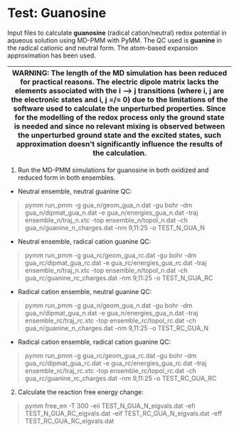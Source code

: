 # Test: Guanosine
Input files to calculate __guanosine__ (radical cation/neutral) redox potential in aqueous solution using MD-PMM with PyMM. The QC used is __guanine__ in the radical cationic and neutral form. The atom-based expansion approximation has been used.

| WARNING: The length of the MD simulation has been reduced for practical reasons. The electric dipole matrix lacks the elements associated with the i --> j transitions (where i, j are the electronic states and i, j =/= 0) due to the limitations of the software used to calculate the unperturbed properties. Since for the modelling of the redox process only the ground state is needed and since no relevant mixing is observed between the unperturbed ground state and the excited states, such approximation doesn't significantly influence the results of the calculation. |
| --- |

1. Run the MD-PMM simulations for guanosine in both oxidized and reduced form in both ensembles.

* Neutral ensemble, neutral guanine QC:

> pymm run_pmm -g gua_n/geom_gua_n.dat -gu bohr -dm gua_n/dipmat_gua_n.dat -e gua_n/energies_gua_n.dat -traj ensemble_n/traj_n.xtc -top ensemble_n/topol_n.dat -ch gua_n/guanine_n_charges.dat -nm 9,11:25 -o TEST_N_GUA_N

* Neutral ensemble, radical cation guanine QC:

> pymm run_pmm -g gua_rc/geom_gua_rc.dat -gu bohr -dm gua_rc/dipmat_gua_rc.dat -e gua_rc/energies_gua_rc.dat -traj ensemble_n/traj_n.xtc -top  ensemble_n/topol_n.dat -ch gua_rc/guanine_rc_charges.dat -nm 9,11:25 -o TEST_N_GUA_RC

* Radical cation ensemble, neutral guanine QC:

> pymm run_pmm -g gua_n/geom_gua_n.dat -gu bohr -dm gua_n/dipmat_gua_n.dat -e gua_n/energies_gua_n.dat -traj ensemble_rc/traj_rc.xtc -top  ensemble_rc/topol_rc.dat -ch gua_n/guanine_n_charges.dat -nm 9,11:25 -o TEST_RC_GUA_N

* Radical cation ensemble, radical cation guanine QC:

> pymm run_pmm -g gua_rc/geom_gua_rc.dat -gu bohr -dm gua_rc/dipmat_gua_rc.dat -e gua_rc/energies_gua_rc.dat -traj ensemble_rc/traj_rc.xtc -top  ensemble_rc/topol_rc.dat -ch gua_rc/guanine_rc_charges.dat -nm 9,11:25 -o TEST_RC_GUA_RC

2. Calculate the reaction free energy change:

> pymm free_en -T 300 -eii TEST_N_GUA_N_eigvals.dat -efi TEST_N_GUA_RC_eigvals.dat -eif TEST_RC_GUA_N_eigvals.dat -eff TEST_RC_GUA_RC_eigvals.dat